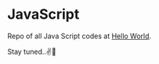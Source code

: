 # JavaScript

Repo of all Java Script codes at <a href="https://learnai1.home.blog">Hello World</a>.

Stay tuned..✌🙌
